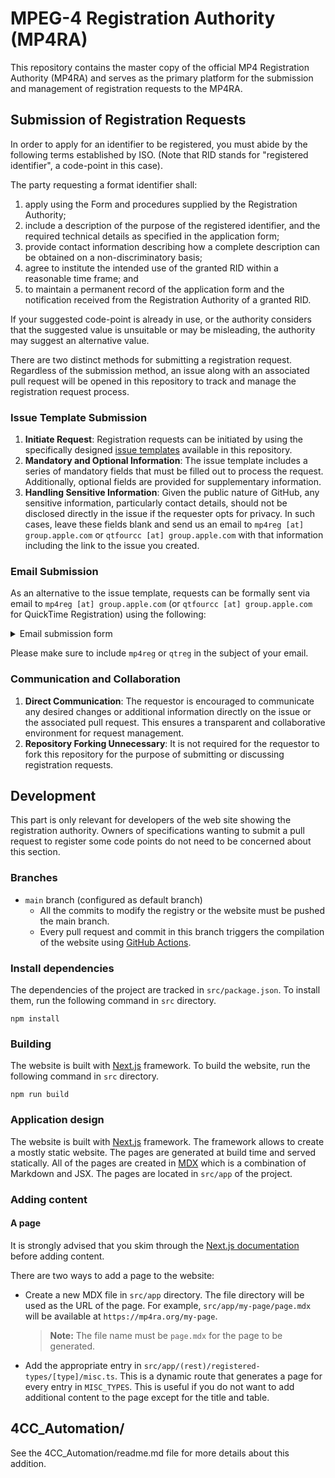 # MPEG-4 Registration Authority (MP4RA)

This repository contains the master copy of the official MP4 Registration Authority (MP4RA) and serves as the primary platform for the submission and management of registration requests to the MP4RA.

## Submission of Registration Requests

In order to apply for an identifier to be registered, you must abide by the following terms established by ISO. (Note that RID stands for "registered identifier", a code-point in this case).

The party requesting a format identifier shall:

1.  apply using the Form and procedures supplied by the Registration Authority;
2.  include a description of the purpose of the registered identifier, and the required technical details as specified in the application form;
3.  provide contact information describing how a complete description can be obtained on a non-discriminatory basis;
4.  agree to institute the intended use of the granted RID within a reasonable time frame; and
5.  to maintain a permanent record of the application form and the notification received from the Registration Authority of a granted RID.

If your suggested code-point is already in use, or the authority considers that the suggested value is unsuitable or may be misleading, the authority may suggest an alternative value.

There are two distinct methods for submitting a registration request. Regardless of the submission method, an issue along with an associated pull request will be opened in this repository to track and manage the registration request process.

### Issue Template Submission

1. **Initiate Request**: Registration requests can be initiated by using the specifically designed [issue templates](https://github.com/mp4ra/mp4ra.github.io/issues/new/choose) available in this repository.
2. **Mandatory and Optional Information**: The issue template includes a series of mandatory fields that must be filled out to process the request. Additionally, optional fields are provided for supplementary information.
3. **Handling Sensitive Information**: Given the public nature of GitHub, any sensitive information, particularly contact details, should not be disclosed directly in the issue if the requester opts for privacy. In such cases, leave these fields blank and send us an email to `mp4reg [at] group.apple.com` or `qtfourcc [at] group.apple.com` with that information including the link to the issue you created.

### Email Submission

As an alternative to the issue template, requests can be formally sent via email to `mp4reg [at] group.apple.com` (or `qtfourcc [at] group.apple.com` for QuickTime Registration) using the following:

<details>
<summary>Email submission form</summary>

1. The name, address, and URL of the organization requesting the code-point.
1. The kind of code-point you wish to register (please choose from the set of registered types).
1. For all except object-type registrations, the suggested identifier (four-character code). Note that four-character codes use four 8-bit printable characters, usually from the first 128 Unicode characters (commonly thought of as plain ASCII), but at most from the first 256 Unicode characters.
1. The specification in which this code-point is defined, if possible. A copy of the specification would be appreciated, as it enables the authority to understand the registration better. If you are requesting a 'codec' code-point, a reference to the definition of the coding system itself, if separate from the definition of its storage in these files, would also be appreciated.
1. A brief 'abstract' of the meaning of the code-point, perhaps ten to twenty words (see examples on this site)
1. Contact information for an authorized representative for the code-point, including:
   - Contact person's name, title, and orgaanization.
   - Contact email.
   - Contact telephone number, and fax number if available.
   - Contact physical address (street address), if applicable.
1. Date of definition or implementation (if known) or intended date (if in future).
1. Statement of an intention to apply (implement) the assigned code-point.

</details>

Please make sure to include `mp4reg` or `qtreg` in the subject of your email.

### Communication and Collaboration

1. **Direct Communication**: The requestor is encouraged to communicate any desired changes or additional information directly on the issue or the associated pull request. This ensures a transparent and collaborative environment for request management.
2. **Repository Forking Unnecessary**: It is not required for the requestor to fork this repository for the purpose of submitting or discussing registration requests.

## Development

This part is only relevant for developers of the web site showing the registration authority.
Owners of specifications wanting to submit a pull request to register some code points do not
need to be concerned about this section.

### Branches

- `main` branch (configured as default branch)
  - All the commits to modify the registry or the website must be pushed the main branch.
  - Every pull request and commit in this branch triggers the compilation of the website using [GitHub Actions](https://github.com/mp4ra/mp4ra.github.io/actions).

### Install dependencies

The dependencies of the project are tracked in `src/package.json`. To install them,
run the following command in `src` directory.

```shell
npm install
```

### Building

The website is built with [Next.js](https://nextjs.org/) framework. To build the website, run the following command in `src` directory.

```shell
npm run build
```

### Application design

The website is built with [Next.js](https://nextjs.org/) framework. The framework allows to create a mostly static website. The pages are generated at build time and served statically. All of the pages are created in [MDX](https://mdxjs.com) which is a combination of Markdown and JSX. The pages are located in `src/app` of the project.

### Adding content

#### A page

It is strongly advised that you skim through the [Next.js documentation](https://nextjs.org/docs/app/building-your-application/routing) before adding content.

There are two ways to add a page to the website:

- Create a new MDX file in `src/app` directory. The file directory will be used as the URL of the page. For example, `src/app/my-page/page.mdx` will be available at `https://mp4ra.org/my-page`.
  > **Note:** The file name must be `page.mdx` for the page to be generated.
- Add the appropriate entry in `src/app/(rest)/registered-types/[type]/misc.ts`. This is a dynamic route that generates a page for every entry in `MISC_TYPES`. This is useful if you do not want to add additional content to the page except for the title and table.

## 4CC_Automation/

See the 4CC_Automation/readme.md file for more details about this addition.
